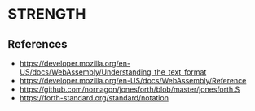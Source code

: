 # STRENGTH

## References

- https://developer.mozilla.org/en-US/docs/WebAssembly/Understanding_the_text_format
- https://developer.mozilla.org/en-US/docs/WebAssembly/Reference
- https://github.com/nornagon/jonesforth/blob/master/jonesforth.S
- https://forth-standard.org/standard/notation
